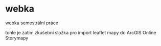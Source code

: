 # webka
webka semestrální práce

tohle je zatím zkušební složka pro import leaflet mapy do ArcGIS Online Storymapy
